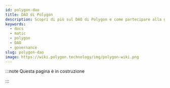```yaml
---
id: polygon-dao
title: DAO di Polygon
description: Scopri di più sul DAO di Polygon e come partecipare alla governance di Polygon
keywords:
  - docs
  - matic
  - polygon
  - DAO
  - governance
slug: polygon-dao
image: https://wiki.polygon.technology/img/polygon-wiki.png
---
```


<!-- This page is a WIP -->

:::note Questa pagina è in costruzione

:::
